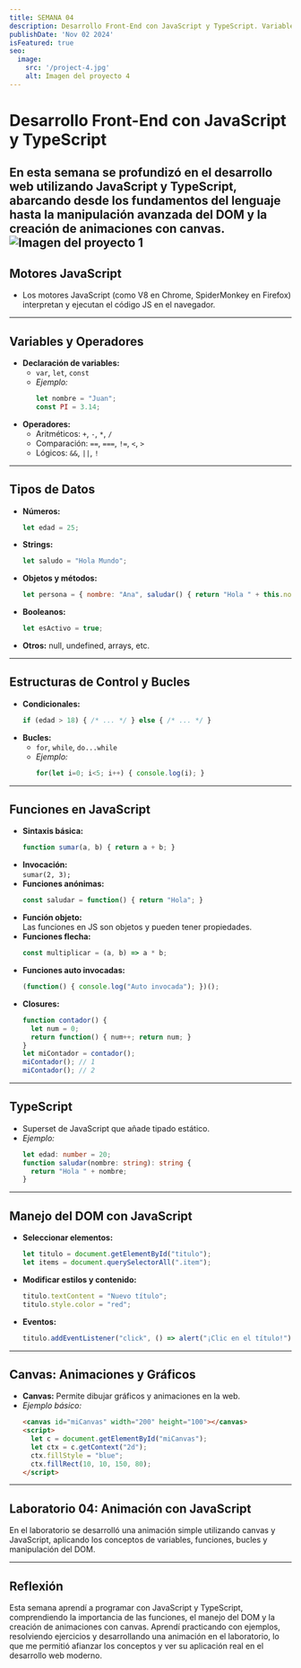 ```yaml
---
title: SEMANA 04
description: Desarrollo Front-End con JavaScript y TypeScript. Variables, funciones, DOM, canvas y animaciones.
publishDate: 'Nov 02 2024'
isFeatured: true
seo:
  image:
    src: '/project-4.jpg'
    alt: Imagen del proyecto 4
---
```


# Desarrollo Front-End con JavaScript y TypeScript

En esta semana se profundizó en el desarrollo web utilizando JavaScript y TypeScript, abarcando desde los fundamentos del lenguaje hasta la manipulación avanzada del DOM y la creación de animaciones con canvas.
![Imagen del proyecto 1](/project-4.jpg)
---

## Motores JavaScript

- Los motores JavaScript (como V8 en Chrome, SpiderMonkey en Firefox) interpretan y ejecutan el código JS en el navegador.

---

## Variables y Operadores

- **Declaración de variables:**  
  - `var`, `let`, `const`
  - _Ejemplo:_  
    ```js
    let nombre = "Juan";
    const PI = 3.14;
    ```
- **Operadores:**  
  - Aritméticos: `+`, `-`, `*`, `/`
  - Comparación: `==`, `===`, `!=`, `<`, `>`
  - Lógicos: `&&`, `||`, `!`

---

## Tipos de Datos

- **Números:**  
  ```js
  let edad = 25;
  ```
- **Strings:**  
  ```js
  let saludo = "Hola Mundo";
  ```
- **Objetos y métodos:**  
  ```js
  let persona = { nombre: "Ana", saludar() { return "Hola " + this.nombre; } };
  ```
- **Booleanos:**  
  ```js
  let esActivo = true;
  ```
- **Otros:** null, undefined, arrays, etc.

---

## Estructuras de Control y Bucles

- **Condicionales:**  
  ```js
  if (edad > 18) { /* ... */ } else { /* ... */ }
  ```
- **Bucles:**  
  - `for`, `while`, `do...while`
  - _Ejemplo:_  
    ```js
    for(let i=0; i<5; i++) { console.log(i); }
    ```

---

## Funciones en JavaScript

- **Sintaxis básica:**  
  ```js
  function sumar(a, b) { return a + b; }
  ```
- **Invocación:**  
  `sumar(2, 3);`
- **Funciones anónimas:**  
  ```js
  const saludar = function() { return "Hola"; }
  ```
- **Función objeto:**  
  Las funciones en JS son objetos y pueden tener propiedades.
- **Funciones flecha:**  
  ```js
  const multiplicar = (a, b) => a * b;
  ```
- **Funciones auto invocadas:**  
  ```js
  (function() { console.log("Auto invocada"); })();
  ```
- **Closures:**  
  ```js
  function contador() {
    let num = 0;
    return function() { num++; return num; }
  }
  let miContador = contador();
  miContador(); // 1
  miContador(); // 2
  ```

---

## TypeScript

- Superset de JavaScript que añade tipado estático.
- _Ejemplo:_  
  ```typescript
  let edad: number = 20;
  function saludar(nombre: string): string {
    return "Hola " + nombre;
  }
  ```

---

## Manejo del DOM con JavaScript

- **Seleccionar elementos:**  
  ```js
  let titulo = document.getElementById("titulo");
  let items = document.querySelectorAll(".item");
  ```
- **Modificar estilos y contenido:**  
  ```js
  titulo.textContent = "Nuevo título";
  titulo.style.color = "red";
  ```
- **Eventos:**  
  ```js
  titulo.addEventListener("click", () => alert("¡Clic en el título!"));
  ```

---

## Canvas: Animaciones y Gráficos

- **Canvas:** Permite dibujar gráficos y animaciones en la web.
- _Ejemplo básico:_  
  ```html
  <canvas id="miCanvas" width="200" height="100"></canvas>
  <script>
    let c = document.getElementById("miCanvas");
    let ctx = c.getContext("2d");
    ctx.fillStyle = "blue";
    ctx.fillRect(10, 10, 150, 80);
  </script>
  ```

---

## Laboratorio 04: Animación con JavaScript

En el laboratorio se desarrolló una animación simple utilizando canvas y JavaScript, aplicando los conceptos de variables, funciones, bucles y manipulación del DOM.

---

## Reflexión

Esta semana aprendí a programar con JavaScript y TypeScript, comprendiendo la importancia de las funciones, el manejo del DOM y la creación de animaciones con canvas. Aprendí practicando con ejemplos, resolviendo ejercicios y desarrollando una animación en el laboratorio, lo que me permitió afianzar los conceptos y ver su aplicación real en el desarrollo web moderno.
